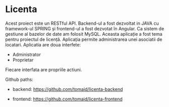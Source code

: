 # Licenta

Acest proiect este un RESTful API. Backend-ul a fost dezvoltat in JAVA cu framework-ul SPRING și
frontend-ul a fost dezvotat în Angular. Ca sistem de gestiune al bazelor de date am folosit MySQL.
Aceasta aplicație a fost tema pentru proiectul de licență. Aplicația permite administrarea unei
asociatii de locatari. Aplicatia are doua interfete:
- Administrator
- Proprietar

Fiecare interfata are propriile actiuni.

Github paths:

- backend: https://github.com/tomaid/licenta-backend

- frontend: https://github.com/tomaid/licenta-frontend
